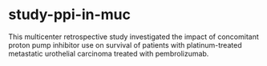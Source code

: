 # study-ppi-in-muc
This multicenter retrospective study investigated the impact of concomitant proton pump inhibitor use on survival of patients with platinum-treated metastatic urothelial carcinoma treated with pembrolizumab.
